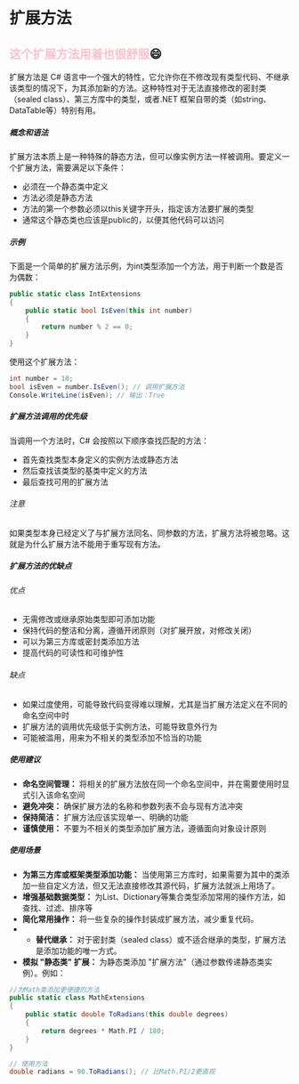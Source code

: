 # 扩展方法

## <font color = "pink" face="汉仪迪升英雄体, 楷体">这个扩展方法用着也很舒服</font>:smile:

扩展方法是 C# 语言中一个强大的特性，它允许你在不修改现有类型代码、不继承该类型的情况下，为其添加新的方法。这种特性对于无法直接修改的密封类（sealed class）、第三方库中的类型，或者.NET 框架自带的类（如string、DataTable等）特别有用。

##### 概念和语法

扩展方法本质上是一种特殊的静态方法，但可以像实例方法一样被调用。要定义一个扩展方法，需要满足以下条件：

- 必须在一个静态类中定义
- 方法必须是静态方法
- 方法的第一个参数必须以this关键字开头，指定该方法要扩展的类型
- 通常这个静态类也应该是public的，以便其他代码可以访问

##### 示例

下面是一个简单的扩展方法示例，为int类型添加一个方法，用于判断一个数是否为偶数：

```csharp
public static class IntExtensions
{
    public static bool IsEven(this int number)
    {
        return number % 2 == 0;
    }
}
```

使用这个扩展方法：

```csharp
int number = 10;
bool isEven = number.IsEven(); // 调用扩展方法
Console.WriteLine(isEven); // 输出：True
```

##### 扩展方法调用的优先级

当调用一个方法时，C# 会按照以下顺序查找匹配的方法：

- 首先查找类型本身定义的实例方法或静态方法
- 然后查找该类型的基类中定义的方法
- 最后查找可用的扩展方法

###### 注意

如果类型本身已经定义了与扩展方法同名、同参数的方法，扩展方法将被忽略。这就是为什么扩展方法不能用于重写现有方法。

##### 扩展方法的优缺点

###### 优点

- 无需修改或继承原始类型即可添加功能
- 保持代码的整洁和分离，遵循开闭原则（对扩展开放，对修改关闭）
- 可以为第三方库或密封类添加方法
- 提高代码的可读性和可维护性

###### 缺点

- 如果过度使用，可能导致代码变得难以理解，尤其是当扩展方法定义在不同的命名空间中时
- 扩展方法的调用优先级低于实例方法，可能导致意外行为
- 可能被滥用，用来为不相关的类型添加不恰当的功能

##### 使用建议

- **命名空间管理：** 将相关的扩展方法放在同一个命名空间中，并在需要使用时显式引入该命名空间
- **避免冲突：** 确保扩展方法的名称和参数列表不会与现有方法冲突
- **保持简洁：** 扩展方法应该实现单一、明确的功能
- **谨慎使用：** 不要为不相关的类型添加扩展方法，遵循面向对象设计原则

##### 使用场景

- **为第三方库或框架类型添加功能：** 当使用第三方库时，如果需要为其中的类添加一些自定义方法，但又无法直接修改其源代码，扩展方法就派上用场了。
- **增强基础数据类型：** 为List、Dictionary等集合类型添加常用的操作方法，如查找、过滤、排序等
- **简化常用操作：** 将一些复杂的操作封装成扩展方法，减少重复代码。
- - **替代继承：** 对于密封类（sealed class）或不适合继承的类型，扩展方法是添加功能的唯一方式。
- **模拟 "静态类" 扩展：** 为静态类添加 "扩展方法"（通过参数传递静态类实例）。例如：

```csharp
//为Math类添加更便捷的方法
public static class MathExtensions
{
    public static double ToRadians(this double degrees)
    {
        return degrees * Math.PI / 180;
    }
}

// 使用方法
double radians = 90.ToRadians(); // 比Math.PI/2更直观
```
